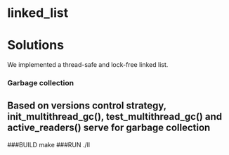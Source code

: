 # linked_list
# Solutions

We implemented a thread-safe and lock-free linked list. 

### Garbage collection
Based on versions control strategy, init_multithread_gc(), test_multithread_gc() and active_readers() serve for garbage collection
-----
###BUILD
make
###RUN
./ll
